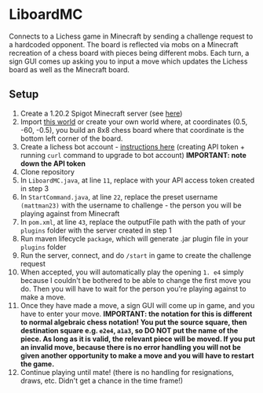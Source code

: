 # LiboardMC
Connects to a Lichess game in Minecraft by sending a challenge request to a hardcoded opponent. The board is reflected via mobs on a Minecraft recreation of a chess board with pieces being different mobs. Each turn, a sign GUI comes up asking you to input a move which updates the Lichess board as well as the Minecraft board.

## Setup
1. Create a 1.20.2 Spigot Minecraft server (see [here](https://www.spigotmc.org/wiki/spigot-installation/))
2. Import [this world](https://drive.google.com/file/d/1Vfa1tuHvKqDc3urVETr_m1K7Ets5tYxm/view?usp=drive_link) or create your own world where, at coordinates (0.5, -60, -0.5), you build an 8x8 chess board where that coordinate is the bottom left corner of the board.
3. Create a lichess bot account - [instructions here](https://lichess.org/api#tag/Bot/operation/apiBotOnline) (creating API token + running `curl` command to upgrade to bot account) **IMPORTANT: note down the API token**
4. Clone repository
5. In `LiboardMC.java`, at line `11`, replace with your API access token created in step 3
6. In `StartCommand.java`, at line `22`, replace the preset username `(mattman23)` with the username to challenge - the person you will be playing against from Minecraft
7. In `pom.xml`, at line `43`, replace the outputFile path with the path of your `plugins` folder with the server created in step 1
8. Run maven lifecycle `package`, which will generate .jar plugin file in your `plugins` folder
9. Run the server, connect, and do `/start` in game to create the challenge request
10. When accepted, you will automatically play the opening `1. e4` simply because I couldn't be bothered to be able to change the first move you do. Then you will have to wait for the person you're playing against to make a move.
11. Once they have made a move, a sign GUI will come up in game, and you have to enter your move. **IMPORTANT: the notation for this is different to normal algebraic chess notation! You put the source square, then destination square e.g. `e2e4`, `a1a3`, so DO NOT put the name of the piece. As long as it is valid, the relevant piece will be moved. If you put an invalid move, because there is no error handling you will not be given another opportunity to make a move and you will have to restart the game.**
12. Continue playing until mate! (there is no handling for resignations, draws, etc. Didn't get a chance in the time frame!)
